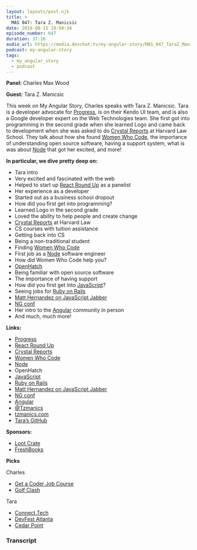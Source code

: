 ```yaml
---
layout: layouts/post.njk
title: >
  MAS 047: Tara Z. Manicsic
date: 2018-08-15 19:50:34
episode_number: 047
duration: 37:16
audio_url: https://media.devchat.tv/my-angular-story/MAS_047_TaraZ_Manicsic.mp3
podcast: my-angular-story
tags:
  - my_angular_story
  - podcast
---
```


**Panel:** Charles Max Wood

**Guest:** Tara Z. Manicsic

This week on My Angular Story, Charles speaks with Tara Z. Manicsic. Tara is a developer advocate for [Progress](https://www.progress.com/), is on their Kendo UI team, and is also a Google developer expert on the Web Technologies team. She first got into programming in the second grade when she learned Logo and came back to development when she was asked to do [Crystal Reports](https://www.crystalreports.com/) at Harvard Law School. They talk about how she found [Women Who Code](https://www.womenwhocode.com/), the importance of understanding open source software, having a support system, what is was about [Node](https://nodejs.org/en/) that got her excited, and more!

**In particular, we dive pretty deep on:**

- Tara intro
- Very excited and fascinated with the web
- Helped to start up [React Round Up](https://devchat.tv/react-round-up/rru-001-getting-started-react/) as a panelist
- Her experience as a developer
- Started out as a business school dropout
- How did you first get into programming?
- Learned Logo in the second grade
- Loved the ability to help people and create change
- [Crystal Reports](https://www.crystalreports.com/) at Harvard Law
- CS courses with tuition assistance
- Getting back into CS
- Being a non-traditional student
- Finding [Women Who Code](https://www.womenwhocode.com/)
- First job as a [Node](https://nodejs.org/en/) software engineer
- How did Women Who Code help you?
- [OpenHatch](https://openhatch.org/)
- Being familiar with open source software
- The importance of having support
- How did you first get into [JavaScript](https://www.javascript.com/)?
- Seeing jobs for [Ruby on Rails](https://rubyonrails.org/)
- [Matt Hernandez on JavaScript Jabber](https://devchat.tv/js-jabber/jsj-314-visual-studio-code-and-the-vs-code-azure-extension-with-matt-hernandez-and-amanda-silver-live-at-microsoft-build/)
- [NG conf](https://www.ng-conf.org/)
- Her intro to the [Angular](https://angular.io/) community in person
- And much, much more!

**Links:**

- [Progress](https://www.progress.com/)
- [React Round Up](https://devchat.tv/react-round-up/rru-001-getting-started-react/)
- [Crystal Reports](https://www.crystalreports.com/)
- [Women Who Code](https://www.womenwhocode.com/)
- [Node](https://nodejs.org/en/)
- OpenHatch
- [JavaScript](https://www.javascript.com/)
- [Ruby on Rails](https://rubyonrails.org/)
- [Matt Hernandez on JavaScript Jabber](https://devchat.tv/js-jabber/jsj-314-visual-studio-code-and-the-vs-code-azure-extension-with-matt-hernandez-and-amanda-silver-live-at-microsoft-build/)
- [NG conf](https://www.ng-conf.org/)
- [Angular](https://angular.io/)
- [@Tzmanics](https://twitter.com/Tzmanics?ref_src=twsrc%255Egoogle%257Ctwcamp%255Eserp%257Ctwgr%255Eauthor)
- [tzmanics.com](https://tzmanics.com/#/)
- [Tara’s GitHub](https://github.com/tzmanics)

**Sponsors:**

- [Loot Crate](https://www.lootcrate.com/)
- [FreshBooks](https://www.freshbooks.com/invoice?ref=11731&utm_source=pbm&utm_medium=affiliate-program&utm_influencer=419364&utm_campaign=podcast-influencers)

**Picks**

Charles

- [Get a Coder Job Course](https://devchat.tv/store/get-a-coder-job-video-course/)
- [Golf Clash](https://itunes.apple.com/us/app/golf-clash/id1089225191?mt=8)

Tara

- [Connect.Tech](https://connect.tech/)
- [DevFest Atlanta](https://devfestatl.com/)
- [Cedar Point](https://www.cedarpoint.com/)

### Transcript
